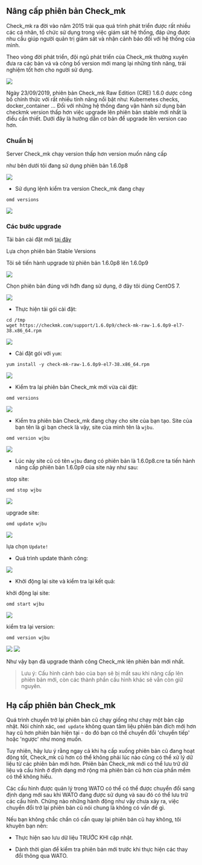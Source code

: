 ## Nâng cấp phiên bản Check_mk

Check_mk ra đời vào năm 2015 trải qua quá trình phát triển được rất nhiều các cá nhân, tổ chức sử dụng trong việc giám sát hệ thống, đáp ứng được nhu cầu giúp người quản trị giám sát và nhận cảnh báo đối với hệ thống của mình.

Theo vòng đời phát triển, đội ngũ phát triển của Check_mk thường xuyên đưa ra các bản vá và công bố version mới mang lại những tính năng, trải nghiệm tốt hơn cho người sử dụng.

<img src="img/211.png">

Ngày 23/09/2019, phiên bản Check_mk Raw Edition (CRE) 1.6.0 dược công bố chính thức với rất nhiều tính năng nổi bật như: Kubernetes checks, docker_container … Đối với những hệ thống đang vận hành sử dụng bản checkmk version thấp hơn việc upgrade lên phiên bản stable mới nhất là điều cần thiết. Dưới đây là hướng dẫn cơ bản để upgrade lên version cao hơn.

### Chuẩn bị

Server Check_mk chạy version thấp hơn version muốn nâng cấp

như bên dưới tôi đang sử dụng phiên bản 1.6.0p8

<img src="img/210.png">

- Sử dụng lệnh kiểm tra version Check_mk đang chạy

`omd versions`

<img src="img/212.png">

### Các bước upgrade

Tải bản cài đặt mới [tại đây](https://checkmk.com/download-archive.php?)

Lựa chọn phiên bản Stable Versions

Tôi sẽ tiến hành upgrade từ phiên bản 1.6.0p8 lên 1.6.0p9

<img src="img/213.png">

Chọn phiên bản đúng với hđh đang sử dụng, ở đây tôi dùng CentOS 7.

<img src="img/214.png">

- Thực hiện tải gói cài đặt:

```
cd /tmp
wget https://checkmk.com/support/1.6.0p9/check-mk-raw-1.6.0p9-el7-38.x86_64.rpm
```

<img src="img/215.png">

- Cài đặt gói với `yum`:

`yum install -y check-mk-raw-1.6.0p9-el7-38.x86_64.rpm`

<img src="img/216.png">

- Kiểm tra lại phiên bản Check_mk mới vừa cài đặt:

`omd versions`

<img src="img/217.png">

- Kiểm tra phiên bản Check_mk đang chạy cho site của bạn tạo. Site của bạn tên là gì bạn check là vậy, site của mình tên là `wjbu`.

`omd version wjbu`

<img src="img/218.png">

- Lúc này site cũ có tên `wjbu` đang có phiên bản là 1.6.0p8.cre ta tiến hành nâng cấp phiên bản 1.6.0p9 của site này như sau:

stop site:

`omd stop wjbu`

<img src="img/219.png">

upgrade site:

`omd update wjbu`

<img src="img/220.png">

lựa chọn `Update!`

- Quá trình update thành công:

<img src="img/221.png">

- Khởi động lại site và kiểm tra lại kết quả:

khởi động lại site:

`omd start wjbu`

<img src="img/222.png">

kiểm tra lại version:

`omd version wjbu`

<img src="img/223.png">

<img src="img/224.png">

Như vậy bạn đã upgrade thành công Check_mk lên phiên bản mới nhất.

> Lưu ý: Cấu hình cảnh báo của bạn sẽ bị mất sau khi nâng cấp lên phiên bản mới, còn các thành phần cấu hình khác sẽ vẫn còn giữ nguyên.

## Hạ cấp phiên bản Check_mk

Quá trình chuyển trở lại phiên bản cũ chạy giống như chạy một bản cập nhật. Nói chính xác, `omd update` không quan tâm liệu phiên bản đích mới hơn hay cũ hơn phiên bản hiện tại - do đó bạn có thể chuyển đổi 'chuyển tiếp' hoặc 'ngược' như mong muốn.

Tuy nhiên, hãy lưu ý rằng ngay cả khi hạ cấp xuống phiên bản cũ đang hoạt động tốt, Check_mk cũ hơn có thể không phải lúc nào cũng có thể xử lý dữ liệu từ các phiên bản mới hơn. Phiên bản Check_mk mới có thể lưu trữ dữ liệu và cấu hình ở định dạng mở rộng mà phiên bản cũ hơn của phần mềm có thể không hiểu.

Các cấu hình được quản lý trong WATO có thể có thể được chuyển đổi sang định dạng mới sau khi WATO đang được sử dụng và sau đó có thể lưu trữ các cấu hình. Chừng nào những hành động như vậy chưa xảy ra, việc chuyển đổi trở lại phiên bản cũ nói chung là không có vấn đề gì.

Nếu bạn không chắc chắn có cần quay lại phiên bản cũ hay không, tôi khuyên bạn nên:

- Thực hiện sao lưu dữ liệu TRƯỚC KHI cập nhật.

- Dành thời gian để kiểm tra phiên bản mới trước khi thực hiện các thay đổi thông qua WATO.
